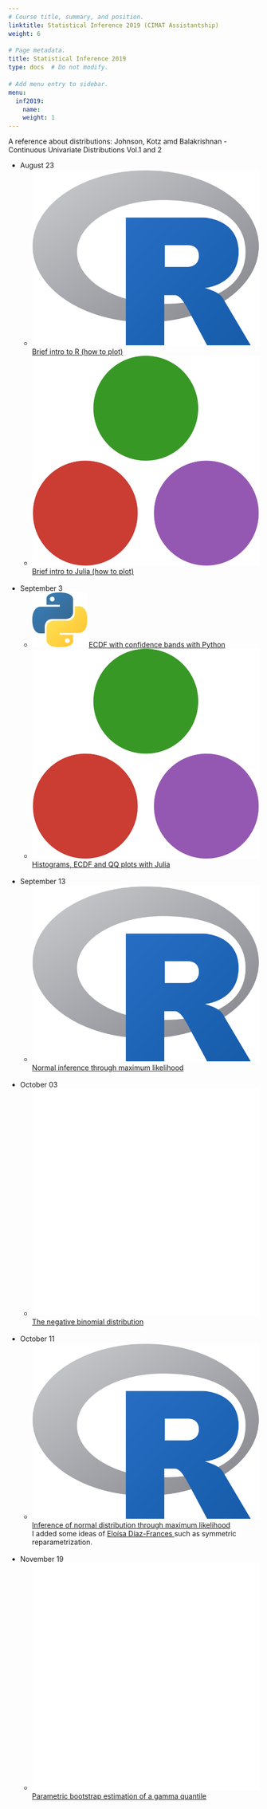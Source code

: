 ```yaml
---
# Course title, summary, and position.
linktitle: Statistical Inference 2019 (CIMAT Assistantship)
weight: 6

# Page metadata.
title: Statistical Inference 2019
type: docs  # Do not modify.

# Add menu entry to sidebar.
menu:
  inf2019:
    name:
    weight: 1
---
```

A reference about distributions:
Johnson, Kotz amd Balakrishnan - Continuous Univariate Distributions Vol.1 and 2

<ul>
  <li>
    August 23
    <ul>
      <li>
	<span class="inline-svg"> <img src="R_logo.svg"/>
          <a href="https://irvinggomez.github.io/Statistical_Inference_2019/Ayudantia_1_23_agosto.html", target="_blank">
           Brief intro to R (how to plot)
          </a>
	</span>
      </li>
      <li>
	<span class="inline-svg"> <img src="julia-dots.svg"/>
          <a href="Ayudantia_1_23_agosto.jl">
            Brief intro to Julia (how to plot)
          </a>
	</span>
      </li>
    </ul>
  </li>
  <br>
  <li>
    September 3
    <ul>
      <li>
	<span class="inline-svg"> <img src="Python-logo.svg"/>
          <a href="0_ECDF.py">
           ECDF with confidence bands with Python
          </a>
	</span>
      </li>
      <li>
	<span class="inline-svg"> <img src="julia-dots.svg"/>
          <a href="Ayudantia_2_3septiembre.jl">
            Histograms, ECDF and QQ plots with Julia
          </a>
	</span>
      </li>
    </ul>
  </li>
  <br>
  <li>
    September 13
    <ul>
      <li>
	<span class="inline-svg"> <img src="R_logo.svg"/>
          <a href="Inferencia_Normal.R">
            Normal inference through maximum likelihood
          </a>
	</span>
      </li>
    </ul>
  </li>
  <br>
  <li>
    October 03
    <ul>
      <li>
	<span class="inline-svg"> <img src="book.svg"/>
          <a href="guia3_2019.pdf">
            The negative binomial distribution
          </a>
	</span>
      </li>
    </ul>
  </li>
  <br>
  <li>
    October 11
    <ul>
      <li>
	<span class="inline-svg"> <img src="R_logo.svg"/>
          <a href="Normal_Inference.R">
            Inference of normal distribution through maximum likelihood
          </a>
	</span>
	<br>
	I added some ideas of <a href="https://www.cimat.mx/es/Eloisa_Diaz-Frances_Murguia", target = "_blank"> Eloísa Díaz-Frances <a> such as symmetric reparametrization.
      </li>
    </ul>
  </li>
  <br>
  <li>
    November 19
    <ul>
      <li>
	<span class="inline-svg"> <img src="book.svg"/>
          <a href="guia6nov17.pdf">
            Parametric bootstrap estimation of a gamma quantile
          </a>
	</span>
      </li>
    </ul>
  </li>
</ul>
